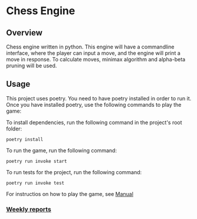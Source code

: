 # Chess Engine

## Overview
Chess engine written in python. This engine will have a commandline interface, where the player can input a move, and the engine will print a move in response. To calculate moves, minimax algorithm and alpha-beta pruning will be used.

## Usage
This project uses poetry. You need to have poetry installed in order to run it.
Once you have installed poetry, use the following commands to play the game:

To install dependencies, run the following command in the project's root folder:
~~~
poetry install
~~~

To run the game, run the following command:
~~~
poetry run invoke start
~~~

To run tests for the project, run the following command:
~~~
poetry run invoke test
~~~
For instructios on how to play the game, see [Manual](./documentation/manual.md)

### [Weekly reports](./documentation/viikkoraportit)


